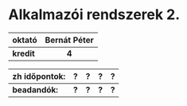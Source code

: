 # Alkalmazói rendszerek 2.

| oktató | Bernát Péter |
| :- | :-: |
| **kredit** | **4** |

| zh időpontok: | ? | ? | ? | ? |
| :- | :-: | :-: | :-: | :-: |
| **beadandók:** | **?** | **?** | **?** | **?** |




<br>